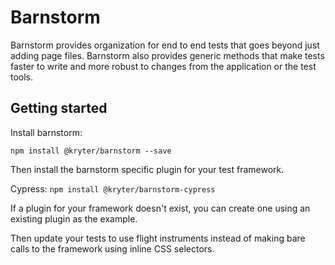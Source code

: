 # Barnstorm

Barnstorm provides organization for end to end tests that goes beyond just adding page files.  Barnstorm also provides generic methods that make tests faster to write and more robust to changes from the application or the test tools.

## Getting started

Install barnstorm:

```npm install @kryter/barnstorm --save```

Then install the barnstorm specific plugin for your test framework.

Cypress:
```npm install @kryter/barnstorm-cypress```

If a plugin for your framework doesn't exist, you can create one using an existing plugin as the example.

Then update your tests to use flight instruments instead of making bare calls to the framework using inline CSS selectors.
